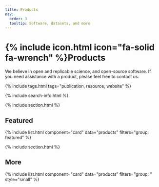 ```yaml
---
title: Products
nav:
  order: 3
  tooltip: Software, datasets, and more
---
```


# {% include icon.html icon="fa-solid fa-wrench" %}Products

We believe in open and replicable science, and open-source software. If you need assistance with a product, please feel free to contact us. 

{% include tags.html tags="publication, resource, website" %}

{% include search-info.html %}

{% include section.html %}

## Featured

{% include list.html component="card" data="products" filters="group: featured" %}

{% include section.html %}

## More

{% include list.html component="card" data="products" filters="group: " style="small" %}
